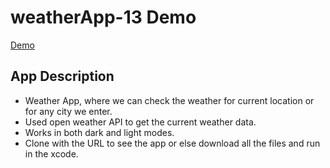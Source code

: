 # weatherApp-13 Demo

[Demo](https://drive.google.com/file/d/1mZ2CRZQayQSoB5xB4S1I3YMgVSAVst7h/view?usp=sharing)

## App Description ##
  * Weather App, where we can check the weather for current location or for any city we enter.
  * Used open weather API to get the current weather data.
  * Works in both dark and light modes.
  * Clone with the URL to see the app or else download all the files and run in the xcode.
